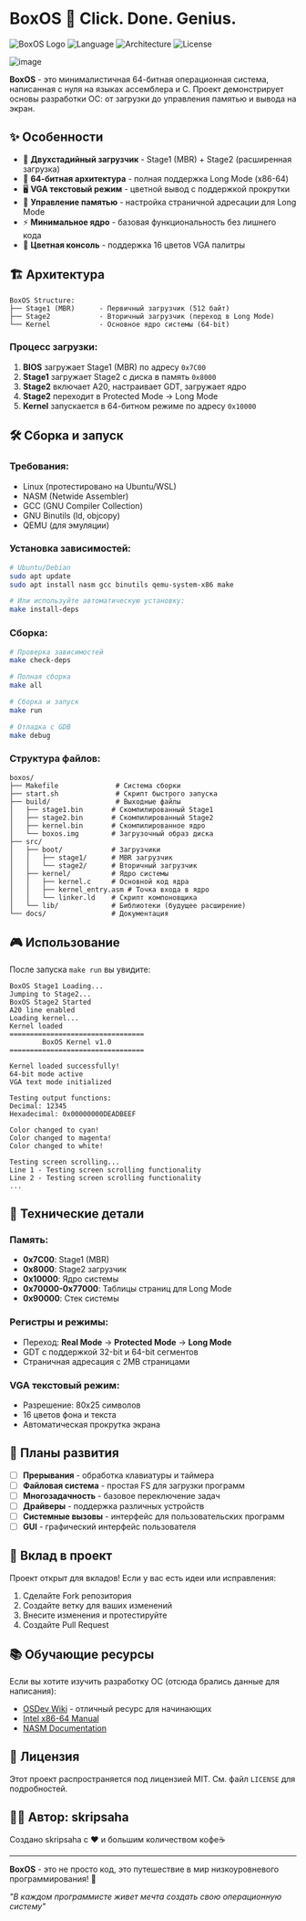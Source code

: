 # BoxOS 🚀 Click. Done. Genius.

![BoxOS Logo](https://img.shields.io/badge/BoxOS-v1.0-brightgreen.svg) ![Language](https://img.shields.io/badge/Language-C%2FASM-blue.svg) ![Architecture](https://img.shields.io/badge/Architecture-x86__64-red.svg) ![License](https://img.shields.io/badge/License-MIT-yellow.svg)

![image](https://github.com/user-attachments/assets/b15287e1-a85b-457b-bf2e-ed6b8409ef8a)


**BoxOS** - это минималистичная 64-битная операционная система, написанная с нуля на языках ассемблера и C. Проект демонстрирует основы разработки ОС: от загрузки до управления памятью и вывода на экран.

## ✨ Особенности

- 🎯 **Двухстадийный загрузчик** - Stage1 (MBR) + Stage2 (расширенная загрузка)
- 🔧 **64-битная архитектура** - полная поддержка Long Mode (x86-64)
- 🖥️ **VGA текстовый режим** - цветной вывод с поддержкой прокрутки
- 🧠 **Управление памятью** - настройка страничной адресации для Long Mode
- ⚡ **Минимальное ядро** - базовая функциональность без лишнего кода
- 🎨 **Цветная консоль** - поддержка 16 цветов VGA палитры

## 🏗️ Архитектура

```
BoxOS Structure:
├── Stage1 (MBR)      - Первичный загрузчик (512 байт)
├── Stage2            - Вторичный загрузчик (переход в Long Mode)  
└── Kernel            - Основное ядро системы (64-bit)
```

### Процесс загрузки:
1. **BIOS** загружает Stage1 (MBR) по адресу `0x7C00`
2. **Stage1** загружает Stage2 с диска в память `0x8000`
3. **Stage2** включает A20, настраивает GDT, загружает ядро
4. **Stage2** переходит в Protected Mode → Long Mode
5. **Kernel** запускается в 64-битном режиме по адресу `0x10000`

## 🛠️ Сборка и запуск

### Требования:
- Linux (протестировано на Ubuntu/WSL)
- NASM (Netwide Assembler)
- GCC (GNU Compiler Collection)
- GNU Binutils (ld, objcopy)
- QEMU (для эмуляции)

### Установка зависимостей:
```bash
# Ubuntu/Debian
sudo apt update
sudo apt install nasm gcc binutils qemu-system-x86 make

# Или используйте автоматическую установку:
make install-deps
```

### Сборка:
```bash
# Проверка зависимостей
make check-deps

# Полная сборка
make all

# Сборка и запуск
make run

# Отладка с GDB
make debug
```

### Структура файлов:
```
boxos/
├── Makefile              # Система сборки
├── start.sh              # Скрипт быстрого запуска
├── build/                # Выходные файлы
│   ├── stage1.bin       # Скомпилированный Stage1
│   ├── stage2.bin       # Скомпилированный Stage2  
│   ├── kernel.bin       # Скомпилированное ядро
│   └── boxos.img        # Загрузочный образ диска
├── src/
│   ├── boot/            # Загрузчики
│   │   ├── stage1/      # MBR загрузчик
│   │   └── stage2/      # Вторичный загрузчик
│   ├── kernel/          # Ядро системы
│   │   ├── kernel.c     # Основной код ядра
│   │   ├── kernel_entry.asm # Точка входа в ядро
│   │   └── linker.ld    # Скрипт компоновщика
│   └── lib/             # Библиотеки (будущее расширение)
└── docs/                # Документация
```

## 🎮 Использование

После запуска `make run` вы увидите:

```
BoxOS Stage1 Loading...
Jumping to Stage2...
BoxOS Stage2 Started
A20 line enabled
Loading kernel...
Kernel loaded
=================================
        BoxOS Kernel v1.0        
=================================

Kernel loaded successfully!
64-bit mode active
VGA text mode initialized

Testing output functions:
Decimal: 12345
Hexadecimal: 0x00000000DEADBEEF

Color changed to cyan!
Color changed to magenta!
Color changed to white!

Testing screen scrolling...
Line 1 - Testing screen scrolling functionality
Line 2 - Testing screen scrolling functionality
...
```

## 🔧 Технические детали

### Память:
- **0x7C00**: Stage1 (MBR)
- **0x8000**: Stage2 загрузчик  
- **0x10000**: Ядро системы
- **0x70000-0x77000**: Таблицы страниц для Long Mode
- **0x90000**: Стек системы

### Регистры и режимы:
- Переход: **Real Mode** → **Protected Mode** → **Long Mode**
- GDT с поддержкой 32-bit и 64-bit сегментов
- Страничная адресация с 2MB страницами

### VGA текстовый режим:
- Разрешение: 80x25 символов
- 16 цветов фона и текста
- Автоматическая прокрутка экрана

## 🚀 Планы развития

- [ ] **Прерывания** - обработка клавиатуры и таймера
- [ ] **Файловая система** - простая FS для загрузки программ
- [ ] **Многозадачность** - базовое переключение задач
- [ ] **Драйверы** - поддержка различных устройств
- [ ] **Системные вызовы** - интерфейс для пользовательских программ
- [ ] **GUI** - графический интерфейс пользователя

## 🤝 Вклад в проект

Проект открыт для вкладов! Если у вас есть идеи или исправления:

1. Сделайте Fork репозитория
2. Создайте ветку для ваших изменений
3. Внесите изменения и протестируйте
4. Создайте Pull Request

## 📚 Обучающие ресурсы

Если вы хотите изучить разработку ОС (отсюда брались данные для написания):
- [OSDev Wiki](https://wiki.osdev.org/) - отличный ресурс для начинающих
- [Intel x86-64 Manual](https://software.intel.com/content/www/us/en/develop/articles/intel-sdm.html)
- [NASM Documentation](https://nasm.us/docs.php)

## 📄 Лицензия

Этот проект распространяется под лицензией MIT. См. файл `LICENSE` для подробностей.

## 👨‍💻 Автор: skripsaha

Создано skripsaha с ❤️ и большим количеством кофе☕

---

**BoxOS** - это не просто код, это путешествие в мир низкоуровневого программирования! 🌟

*"В каждом программисте живет мечта создать свою операционную систему"*
